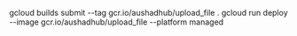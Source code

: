 gcloud builds submit --tag gcr.io/aushadhub/upload_file .
gcloud run deploy --image gcr.io/aushadhub/upload_file --platform managed